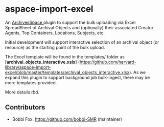 # aspace-import-excel
An [ArchivesSpace ](http://archivesspace.org/ "ArchivesSpace") plugin to support the bulk uploading via Excel SpreadSheet of Archival Objects and (optionally) their associated Creator Agents, Top Containers, Locations, Subjects, etc.

Initial development will support interactive selection of an archival object (or resource) as the starting point of the bulk upload.  

The Excel template will be found in the templates/ folder as [**archival_objects_interactive.xslx**] (https://github.com/harvard-library/aspace-import-excel/blob/master/templates/archival_objects_interactive.xlsx).  As we expand this plugin to support background job bulk-ingest, there may be more templates provided.

More details *tbd*.

## Contributors

* Bobbi Fox: https://github.com/bobbi-SMR (maintainer)

